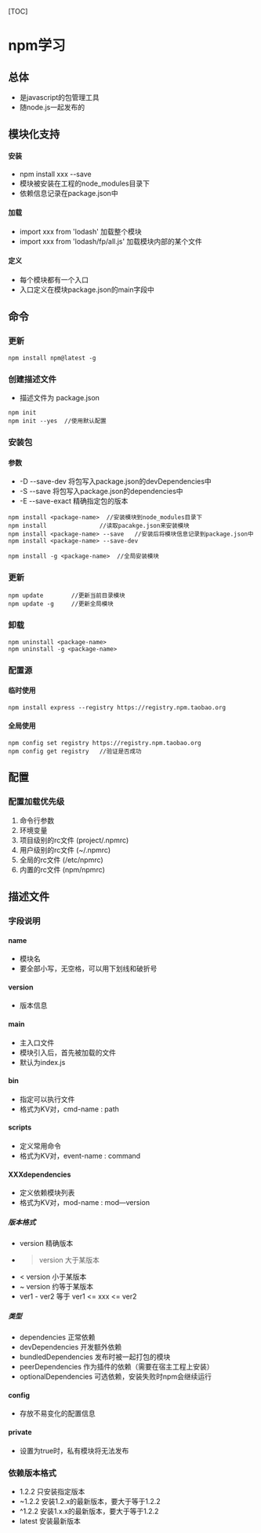 [TOC]

# npm学习


## 总体

* 是javascript的包管理工具
* 随node.js一起发布的



## 模块化支持

#### 安装
* npm install xxx --save
* 模块被安装在工程的node_modules目录下
* 依赖信息记录在package.json中

#### 加载
* import xxx from 'lodash'  加载整个模块
* import xxx from 'lodash/fp/all.js' 加载模块内部的某个文件

#### 定义
* 每个模块都有一个入口
* 入口定义在模块package.json的main字段中

## 命令

### 更新
```
npm install npm@latest -g
```

### 创建描述文件
* 描述文件为 package.json

```
npm init 
npm init --yes  //使用默认配置
```

### 安装包

#### 参数
* -D --save-dev 将包写入package.json的devDependencies中
* -S --save  将包写入package.json的dependencies中
* -E --save-exact 精确指定包的版本

```
npm install <package-name>  //安装模块到node_modules目录下
npm install               //读取pacakge.json来安装模块
npm install <package-name> --save   //安装后将模块信息记录到package.json中
npm install <package-name> --save-dev

npm install -g <package-name>  //全局安装模块
```

### 更新
```
npm update        //更新当前目录模块
npm update -g     //更新全局模块

```

### 卸载
```
npm uninstall <package-name>
npm uninstall -g <package-name>
```

### 配置源

#### 临时使用
```
npm install express --registry https://registry.npm.taobao.org
```

#### 全局使用
```
npm config set registry https://registry.npm.taobao.org
npm config get registry   //验证是否成功
```


## 配置

### 配置加载优先级
1. 命令行参数
2. 环境变量
3. 项目级别的rc文件 (project/.npmrc)
4. 用户级别的rc文件 (~/.npmrc)
5. 全局的rc文件 (/etc/npmrc)
6. 内置的rc文件 (npm/npmrc)


## 描述文件

### 字段说明

#### name 
* 模块名
* 要全部小写，无空格，可以用下划线和破折号

#### version 
* 版本信息

#### main  
* 主入口文件
* 模块引入后，首先被加载的文件
* 默认为index.js

#### bin
* 指定可以执行文件
* 格式为KV对，cmd-name : path

#### scripts 
* 定义常用命令
* 格式为KV对，event-name : command

#### XXXdependencies
* 定义依赖模块列表
* 格式为KV对，mod-name : mod—version

##### 版本格式
* version 精确版本
* > version 大于某版本
* < version 小于某版本
* ~ version 约等于某版本
* ver1 - ver2 等于 ver1 <= xxx <= ver2

##### 类型
* dependencies 正常依赖
* devDependencies 开发额外依赖
* bundledDependencies  发布时被一起打包的模块
* peerDependencies 作为插件的依赖（需要在宿主工程上安装）
* optionalDependencies 可选依赖，安装失败时npm会继续运行

#### config 
* 存放不易变化的配置信息

#### private 
* 设置为true时，私有模块将无法发布


### 依赖版本格式
* 1.2.2   只安装指定版本
* ~1.2.2  安装1.2.x的最新版本，要大于等于1.2.2
* ^1.2.2  安装1.x.x的最新版本，要大于等于1.2.2
* latest  安装最新版本